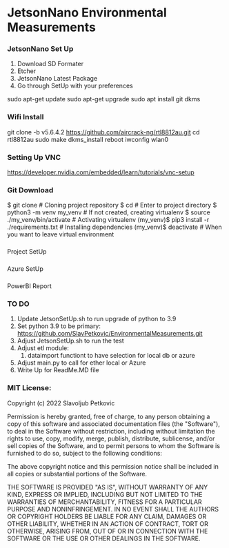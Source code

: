 # JetsonNano Environmental Measurements


### JetsonNano Set Up
1. Download SD Formater
2. Etcher
3. JetsonNano Latest Package
4. Go through SetUp with your preferences

sudo apt-get update
sudo apt-get upgrade
sudo apt install git dkms

###  Wifi Install

git clone -b v5.6.4.2 https://github.com/aircrack-ng/rtl8812au.git cd rtl8812au
sudo make dkms_install
reboot
iwconfig wlan0

### Setting Up VNC
https://developer.nvidia.com/embedded/learn/tutorials/vnc-setup

### Git Download

$ git clone <Project A>  # Cloning project repository
$ cd <Project A> # Enter to project directory
$ python3 -m venv my_venv # If not created, creating virtualenv
$ source ./my_venv/bin/activate # Activating virtualenv
(my_venv)$ pip3 install -r ./requirements.txt # Installing dependencies
(my_venv)$ deactivate # When you want to leave virtual environment


###
Project SetUp





###
Azure SetUp





###
PowerBI Report

### TO DO
1. Update JetsonSetUp.sh to run upgrade of python to 3.9
2. Set python 3.9 to be primary: https://github.com/SlavPetkovic/EnvironmentalMeasurements.git
3. Adjust JetsonSetUp.sh to run the test
4. Adjust etl module:
   1. dataimport functiont to have selection for local db or azure
5. Adjust main.py to call for ether local or Azure
6. Write Up for ReadMe.MD file



### MIT License:
Copyright (c) 2022 Slavoljub Petkovic

Permission is hereby granted, free of charge, to any person obtaining a copy of this software and associated documentation files (the "Software"), to deal in the Software without restriction, including without limitation the rights to use, copy, modify, merge, publish, distribute, sublicense, and/or sell copies of the Software, and to permit persons to whom the Software is furnished to do so, subject to the following conditions:

The above copyright notice and this permission notice shall be included in all copies or substantial portions of the Software.

THE SOFTWARE IS PROVIDED "AS IS", WITHOUT WARRANTY OF ANY KIND, EXPRESS OR IMPLIED, INCLUDING BUT NOT LIMITED TO THE WARRANTIES OF MERCHANTABILITY, FITNESS FOR A PARTICULAR PURPOSE AND NONINFRINGEMENT. IN NO EVENT SHALL THE AUTHORS OR COPYRIGHT HOLDERS BE LIABLE FOR ANY CLAIM, DAMAGES OR OTHER LIABILITY, WHETHER IN AN ACTION OF CONTRACT, TORT OR OTHERWISE, ARISING FROM, OUT OF OR IN CONNECTION WITH THE SOFTWARE OR THE USE OR OTHER DEALINGS IN THE SOFTWARE.